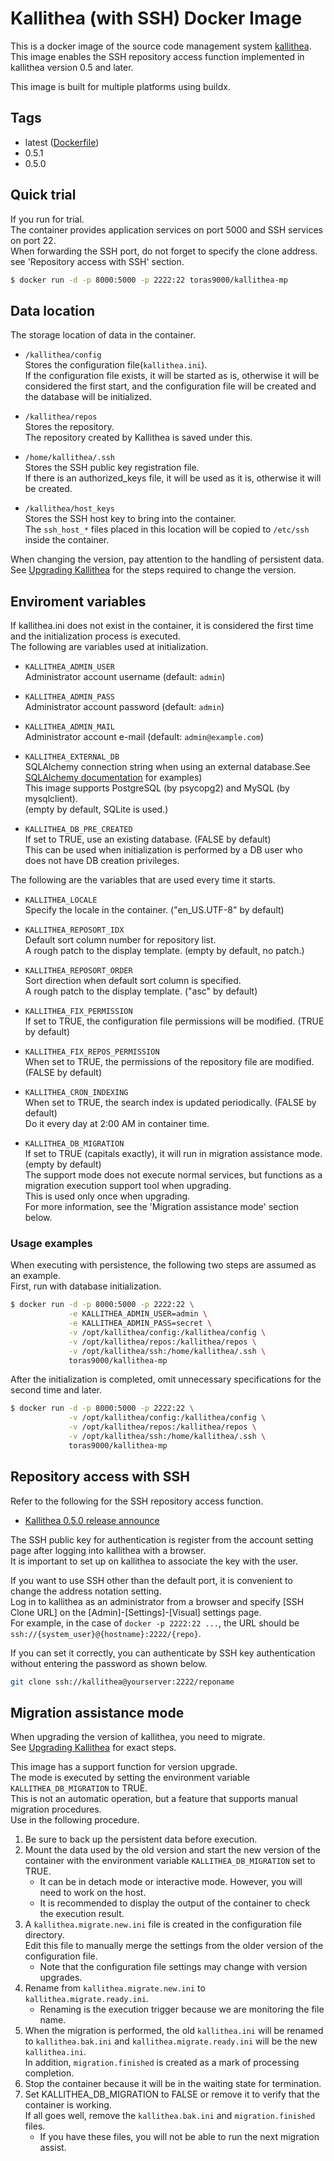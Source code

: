 # Kallithea (with SSH) Docker Image

This is a docker image of the source code management system [kallithea](https://kallithea-scm.org/)\.  
This image enables the SSH repository access function implemented in kallithea version 0.5 and later.  

This image is built for multiple platforms using buildx. 

## Tags

- latest ([Dockerfile](https://github.com/toras9000/docker-kallithea/tree/main/build))
- 0.5.1
- 0.5.0

## Quick trial

If you run for trial.  
The container provides application services on port 5000 and SSH services on port 22.  
When forwarding the SSH port, do not forget to specify the clone address. see 'Repository access with SSH' section.  

```bash
$ docker run -d -p 8000:5000 -p 2222:22 toras9000/kallithea-mp
```

## Data location

The storage location of data in the container.  

- `/kallithea/config`  
Stores the configuration file(`kallithea.ini`).  
If the configuration file exists, it will be started as is, otherwise it will be considered the first start, and the configuration file will be created and the database will be initialized.  

- `/kallithea/repos`  
Stores the repository.  
The repository created by Kallithea is saved under this.  

- `/home/kallithea/.ssh`  
Stores the SSH public key registration file.  
If there is an authorized_keys file, it will be used as it is, otherwise it will be created.  

- `/kallithea/host_keys`  
Stores the SSH host key to bring into the container.  
The `ssh_host_*` files placed in this location will be copied to `/etc/ssh` inside the container.  

When changing the version, pay attention to the handling of persistent data.  
See [Upgrading Kallithea](https://kallithea.readthedocs.io/en/latest/upgrade.html) for the steps required to change the version.  

## Enviroment variables

If kallithea.ini does not exist in the container, it is considered the first time and the initialization process is executed.  
The following are variables used at initialization.  

- `KALLITHEA_ADMIN_USER`  
Administrator account username (default: `admin`)  

- `KALLITHEA_ADMIN_PASS`  
Administrator account password (default: `admin`)  

- `KALLITHEA_ADMIN_MAIL`  
Administrator account e-mail (default: `admin@example.com`)  

- `KALLITHEA_EXTERNAL_DB`  
SQLAlchemy connection string when using an external database.See [SQLAlchemy documentation](https://docs.sqlalchemy.org/en/12/core/engines.html#database-urls) for examples)  
This image supports PostgreSQL (by psycopg2) and MySQL (by mysqlclient).  
(empty by default, SQLite is used.)  

- `KALLITHEA_DB_PRE_CREATED`  
If set to TRUE, use an existing database. (FALSE by default)  
This can be used when initialization is performed by a DB user who does not have DB creation privileges.  

The following are the variables that are used every time it starts.  

- `KALLITHEA_LOCALE`  
Specify the locale in the container.  ("en_US.UTF-8" by default)  

- `KALLITHEA_REPOSORT_IDX`  
Default sort column number for repository list.  
A rough patch to the display template. (empty by default, no patch.)  

- `KALLITHEA_REPOSORT_ORDER`  
Sort direction when default sort column is specified.  
A rough patch to the display template. ("asc" by default)  

- `KALLITHEA_FIX_PERMISSION`  
If set to TRUE, the configuration file permissions will be modified.  (TRUE by default)  

- `KALLITHEA_FIX_REPOS_PERMISSION`  
When set to TRUE, the permissions of the repository file are modified.  (FALSE by default)  

- `KALLITHEA_CRON_INDEXING`  
When set to TRUE, the search index is updated periodically. (FALSE by default)  
Do it every day at 2:00 AM in container time. 

- `KALLITHEA_DB_MIGRATION`  
If set to TRUE (capitals exactly), it will run in migration assistance mode. (empty by default)  
The support mode does not execute normal services, but functions as a migration execution support tool when upgrading.  
This is used only once when upgrading.  
For more information, see the 'Migration assistance mode' section below.

### Usage examples

When executing with persistence, the following two steps are assumed as an example.  
First, run with database initialization.  

```bash
$ docker run -d -p 8000:5000 -p 2222:22 \
             -e KALLITHEA_ADMIN_USER=admin \
             -e KALLITHEA_ADMIN_PASS=secret \
             -v /opt/kallithea/config:/kallithea/config \
             -v /opt/kallithea/repos:/kallithea/repos \
             -v /opt/kallithea/ssh:/home/kallithea/.ssh \
             toras9000/kallithea-mp
```

After the initialization is completed, omit unnecessary specifications for the second time and later.  

```bash
$ docker run -d -p 8000:5000 -p 2222:22 \
             -v /opt/kallithea/config:/kallithea/config \
             -v /opt/kallithea/repos:/kallithea/repos \
             -v /opt/kallithea/ssh:/home/kallithea/.ssh \
             toras9000/kallithea-mp
```

## Repository access with SSH

Refer to the following for the SSH repository access function.  

- [Kallithea 0.5.0 release announce](https://kallithea-scm.org/news/release-0.5.0.html)

The SSH public key for authentication is register from the account setting page after logging into kallithea with a browser.  
It is important to set up on kallithea to associate the key with the user.  

If you want to use SSH other than the default port, it is convenient to change the address notation setting.  
Log in to kallithea as an administrator from a browser and specify [SSH Clone URL] on the [Admin]-[Settings]-[Visual] settings page.  
For example, in the case of `docker -p 2222:22 ...`, the URL should be `ssh://{system_user}@{hostname}:2222/{repo}`.  

If you can set it correctly, you can authenticate by SSH key authentication without entering the password as shown below.

```bash
git clone ssh://kallithea@yourserver:2222/reponame
```

## Migration assistance mode

When upgrading the version of kallithea, you need to migrate.  
See [Upgrading Kallithea](https://kallithea.readthedocs.io/en/latest/upgrade.html) for exact steps.  

This image has a support function for version upgrade.  
The mode is executed by setting the environment variable `KALLITHEA_DB_MIGRATION` to TRUE.  
This is not an automatic operation, but a feature that supports manual migration procedures.  
Use in the following procedure.  

1. Be sure to back up the persistent data before execution.
1. Mount the data used by the old version and start the new version of the container with the environment variable `KALLITHEA_DB_MIGRATION` set to TRUE.
   - It can be in detach mode or interactive mode. However, you will need to work on the host.
   - It is recommended to display the output of the container to check the execution result.
1. A `kallithea.migrate.new.ini` file is created in the configuration file directory.  
Edit this file to manually merge the settings from the older version of the configuration file.
   - Note that the configuration file settings may change with version upgrades.
1. Rename from `kallithea.migrate.new.ini` to `kallithea.migrate.ready.ini`.
   - Renaming is the execution trigger because we are monitoring the file name.
1. When the migration is performed, the old `kallithea.ini` will be renamed to `kallithea.bak.ini` and `kallithea.migrate.ready.ini` will be the new `kallithea.ini`.  
In addition, `migration.finished` is created as a mark of processing completion.
1. Stop the container because it will be in the waiting state for termination.
1. Set KALLITHEA_DB_MIGRATION to FALSE or remove it to verify that the container is working.  
If all goes well, remove the `kallithea.bak.ini` and `migration.finished` files.
   - If you have these files, you will not be able to run the next migration assist.
